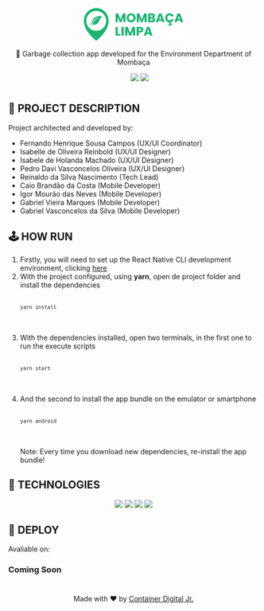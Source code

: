 <div align="center">
  <img src="./src/assets/icons/logo.svg" width="200">
</div>

<p align="center">🚚️ Garbage collection app developed for the Environment Department of Mombaça</p>
<ul align="center">
    <img src="https://img.shields.io/static/v1?label=Version&message=1.0.0&labelColor=%2306121f&style=flat-square&color=%231BB471">
    <img src="https://img.shields.io/static/v1?label=License&message=GPL-3.0&labelColor=%2306121f&style=flat-square&color=%231BB471">
</ul>
<h1></h1>

<h2>🎲 PROJECT DESCRIPTION </h2>
Project architected and developed by:
<ul>
    <li>Fernando Henrique Sousa Campos (UX/UI Coordinator)</li>
    <li>Isabelle de Oliveira Reinbold (UX/UI Designer)</li>
    <li>Isabele de Holanda Machado (UX/UI Designer)</li>
    <li>Pedro Davi Vasconcelos Oliveira (UX/UI Designer)</li>
    <li>Reinaldo da Silva Nascimento (Tech Lead)</li>
    <li>Caio Brandão da Costa (Mobile Developer)</li>
    <li>Igor Mourão das Neves (Mobile Developer)</li>
    <li>Gabriel Vieira Marques (Mobile Developer)</li>
    <li>Gabriel Vasconcelos da Silva (Mobile Developer)</li>
</ul>

<h2>🕹️ HOW RUN </h2>

<ol>
  <li>Firstly, you will need to set up the React Native CLI development environment, clicking <a href="https://reactnative.dev/docs/environment-setup">here</a></li>

  <li>With the project configured, using <b>yarn</b>, open de project folder and install the dependencies

  <code>

    yarn install
  </code>
  </li>

  <li>With the dependencies installed, open two terminals, in the first one to run the execute scripts

  <code>

    yarn start
  </code>
  </li>

  <li>And the second to install the app bundle on the emulator or smartphone

  <code>

    yarn android
  </code>
  </li>
  Note: Every time you download new dependencies, re-install the app bundle!
</ol>

<h2>👾️ TECHNOLOGIES </h2>

<div align="center">
  <img src="https://img.shields.io/badge/React Native-%2361DAFB?logo=React&style=for-the-badge&logoColor=black">
<img src="https://img.shields.io/badge/TypeScript-%233178C6?logo=TypeScript&style=for-the-badge&logoColor=white">
<img src="https://img.shields.io/badge/Firebase-%23FFCA28?logo=Firebase&style=for-the-badge&logoColor=black">
<img src="https://img.shields.io/badge/NodeJS-%23339933?logo=Node.js&style=for-the-badge&logoColor=white">
</div>

<h2>🚀️ DEPLOY </h2>
Avaliable on:

<h3>Coming Soon</h3>

<h1> </h1>
<p align="center">Made with ❤ by <a href="http://www.codijr.ufc.br">Container Digital Jr.</a></p>
